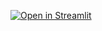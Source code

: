 [![Open in Streamlit](https://static.streamlit.io/badges/streamlit_badge_black_white.svg)](https://share.streamlit.io/yagudin/gjo-calibration/main/strmlt.py)
